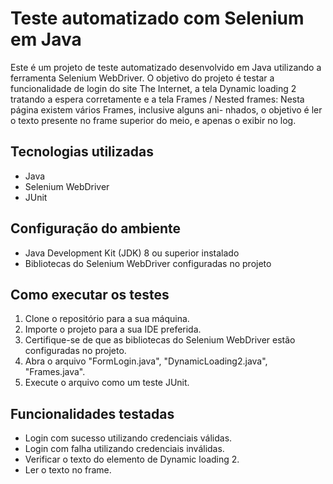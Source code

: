 # Teste automatizado com Selenium em Java

Este é um projeto de teste automatizado desenvolvido em Java utilizando a ferramenta Selenium WebDriver. O objetivo do projeto é testar a funcionalidade de login do site The Internet, a tela Dynamic loading 2 tratando a espera corretamente e a tela Frames / Nested frames: Nesta página existem vários Frames, inclusive alguns ani- nhados, o objetivo é ler o texto presente no frame superior do meio, e apenas o exibir no log. 

## Tecnologias utilizadas

- Java
- Selenium WebDriver
- JUnit

## Configuração do ambiente

- Java Development Kit (JDK) 8 ou superior instalado
- Bibliotecas do Selenium WebDriver configuradas no projeto

## Como executar os testes

1. Clone o repositório para a sua máquina.
2. Importe o projeto para a sua IDE preferida.
3. Certifique-se de que as bibliotecas do Selenium WebDriver estão configuradas no projeto.
4. Abra o arquivo "FormLogin.java", "DynamicLoading2.java", "Frames.java".
5. Execute o arquivo como um teste JUnit.

## Funcionalidades testadas

- Login com sucesso utilizando credenciais válidas.
- Login com falha utilizando credenciais inválidas.
- Verificar o texto do elemento de Dynamic loading 2.
- Ler o texto no frame.
